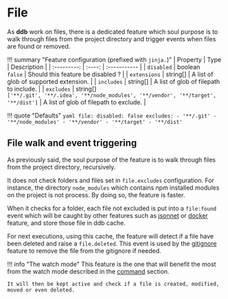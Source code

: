 File
===

As **ddb** work on files, there is a dedicated feature which soul purpose is to walk through files from the project
directory and trigger events when files are found or removed.

!!! summary "Feature configuration (prefixed with `jinja.`)"
    | Property | Type | Description |
    | :---------: | :----: | :----------- |
    | `disabled` | boolean<br>`false` | Should this feature be disabled ? |
    | `extensions` | string[] | A list of glob of supported extension. |
    | `includes` | string[] | A list of glob of filepath to include. |
    | `excludes` | string[]<br>`['**/.git', '**/.idea', '**/node_modules', '**/vendor', '**/target', '**/dist']` | A list of glob of filepath to exclude. |

!!! quote "Defaults"
    ```yaml
    file:
      disabled: false
      excludes:
      - '**/.git'
      - '**/node_modules'
      - '**/vendor'
      - '**/target'
      - '**/dist'
    ```
    
File walk and event triggering
---

As previously said, the soul purpose of the feature is to walk through files from the project directory, recursively.

It does not check folders and files set in `file.excludes` configuration. 
For instance, the directory `node_modules` which contains npm installed modules on the project is not process.
By doing so, the feature is faster.

When it checks for a folder, each file not excluded is put into a `file:found` event which will be caught by other 
features such as [jsonnet](./jsonnet.md) or [docker](./jsonnet.md) feature, and store those file in ddb cache.

For next executions, using this cache, the feature will detect if a file have been deleted and raise a `file.deleted`.
This event is used by the [gitignore](./gitignore.md) feature to remove the file from the gitignore if needed.

!!! info "The watch mode"
    This feature is the one that will benefit the most from the watch mode described in the [command](../commands.md) 
    section.
    
    It will then be kept active and check if a file is created, modified, moved or even deleted.